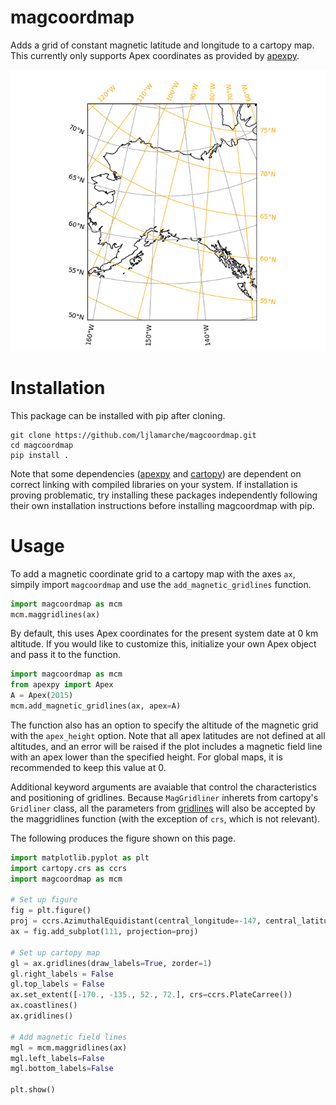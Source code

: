 # magcoordmap
Adds a grid of constant magnetic latitude and longitude to a cartopy map.  This currently only supports Apex coordinates as provided by [apexpy](https://apexpy.readthedocs.io/en/latest/).

![Example map of Alaska with both Geodetic and Apex magnetic gridlines on it.](https://github.com/ljlamarche/magcoordmap/blob/main/example_map.png)

# Installation
This package can be installed with pip after cloning.

```
git clone https://github.com/ljlamarche/magcoordmap.git
cd magcoordmap
pip install .
```

Note that some dependencies ([apexpy](https://apexpy.readthedocs.io/en/latest/) and [cartopy](https://scitools.org.uk/cartopy/docs/latest/)) are dependent on correct linking with compiled libraries on your system.  If installation is proving problematic, try installing these packages independently following their own installation instructions before installing magcoordmap with pip.

# Usage
To add a magnetic coordinate grid to a cartopy map with the axes `ax`, simpily import `magcoordmap` and use the `add_magnetic_gridlines` function.

```python
import magcoordmap as mcm
mcm.maggridlines(ax)
```

By default, this uses Apex coordinates for the present system date at 0 km altitude.  If you would like to customize this, initialize your own Apex object and pass it to the function.

```python
import magcoordmap as mcm
from apexpy import Apex
A = Apex(2015)
mcm.add_magnetic_gridlines(ax, apex=A)
```

The function also has an option to specify the altitude of the magnetic grid with the `apex_height` option.  Note that all apex latitudes are not defined at all altitudes, and an error will be raised if the plot includes a magnetic field line with an apex lower than the specified height.  For global maps, it is recommended to keep this value at 0.

Additional keyword arguments are avaiable that control the characteristics and positioning of gridlines.  Because `MagGridliner` inherets from cartopy's `Gridliner` class, all the parameters from [gridlines](https://scitools.org.uk/cartopy/docs/latest/reference/generated/cartopy.mpl.geoaxes.GeoAxes.html#cartopy.mpl.geoaxes.GeoAxes.gridlines) will also be accepted by the maggridlines function (with the exception of `crs`, which is not relevant).


The following produces the figure shown on this page.

```python
import matplotlib.pyplot as plt
import cartopy.crs as ccrs
import magcoordmap as mcm

# Set up figure
fig = plt.figure()
proj = ccrs.AzimuthalEquidistant(central_longitude=-147, central_latitude=64)
ax = fig.add_subplot(111, projection=proj)

# Set up cartopy map
gl = ax.gridlines(draw_labels=True, zorder=1)
gl.right_labels = False
gl.top_labels = False
ax.set_extent([-170., -135., 52., 72.], crs=ccrs.PlateCarree())
ax.coastlines()
ax.gridlines()

# Add magnetic field lines
mgl = mcm.maggridlines(ax)
mgl.left_labels=False
mgl.bottom_labels=False

plt.show()
```
